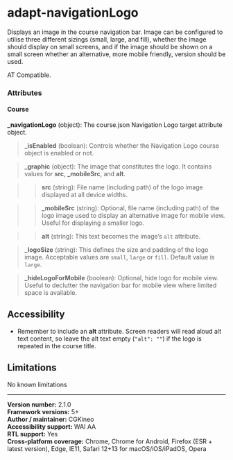 # adapt-navigationLogo

Displays an image in the course navigation bar. Image can be configured to utilise three different sizings (small, large, and fill), whether the image should display on small screens, and if the image should be shown on a small screen whether an alternative, more mobile friendly, version should be used.

AT Compatible.

### Attributes

#### Course

**\_navigationLogo** (object): The course.json Navigation Logo target attribute object.

>**\_isEnabled** (boolean): Controls whether the Navigation Logo course object is enabled or not.

>**\_graphic** (object): The image that constitutes the logo. It contains values for **src**, **_mobileSrc**, and **alt**.

>>**src** (string): File name (including path) of the logo image displayed at all device widths.

>>**_mobileSrc** (string): Optional, file name (including path) of the logo image used to display an alternative image for mobile view. Useful for displaying a smaller logo.

>>**alt** (string): This text becomes the image’s `alt` attribute.

>**\_logoSize** (string): This defines the size and padding of the logo image. Acceptable values are `small`, `large` or `fill`. Default value is `large`.

>**\_hideLogoForMobile** (boolean): Optional, hide logo for mobile view. Useful to declutter the navigation bar for mobile view where limited space is available.

## Accessibility
+ Remember to include an **alt** attribute. Screen readers will read aloud alt text content, so leave the alt text empty (`"alt": ""`) if the logo is repeated in the course title.

## Limitations

No known limitations

----------------------------
**Version number:**  2.1.0  
**Framework versions:**  5+  
**Author / maintainer:** CGKineo  
**Accessibility support:** WAI AA  
**RTL support:** Yes  
**Cross-platform coverage:** Chrome, Chrome for Android, Firefox (ESR + latest version), Edge, IE11, Safari 12+13 for macOS/iOS/iPadOS, Opera  
